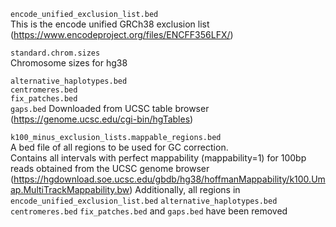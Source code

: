 `encode_unified_exclusion_list.bed`  
This is the encode unified GRCh38 exclusion list (https://www.encodeproject.org/files/ENCFF356LFX/)

`standard.chrom.sizes`  
Chromosome sizes for hg38

`alternative_haplotypes.bed`  
`centromeres.bed`  
`fix_patches.bed`  
`gaps.bed` 
Downloaded from UCSC table browser (https://genome.ucsc.edu/cgi-bin/hgTables)


`k100_minus_exclusion_lists.mappable_regions.bed`  
A bed file of all regions to be used for GC correction.  
Contains all intervals with perfect mappability (mappability=1) for 100bp reads obtained from the UCSC genome browser (https://hgdownload.soe.ucsc.edu/gbdb/hg38/hoffmanMappability/k100.Umap.MultiTrackMappability.bw)
Additionally, all regions in `encode_unified_exclusion_list.bed` `alternative_haplotypes.bed` `centromeres.bed` `fix_patches.bed` and `gaps.bed` have been removed
